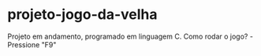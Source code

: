 # projeto-jogo-da-velha

Projeto em andamento, programado em linguagem C.
Como rodar o jogo?
-Pressione "F9"
